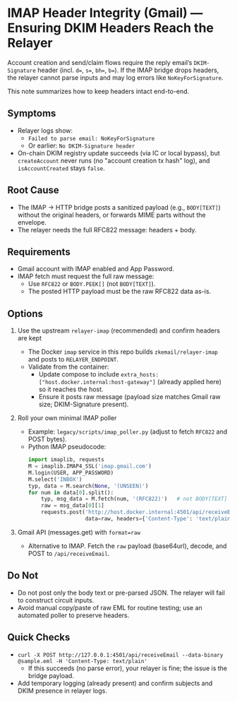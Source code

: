 # IMAP Header Integrity (Gmail) — Ensuring DKIM Headers Reach the Relayer

Account creation and send/claim flows require the reply email’s `DKIM-Signature` header (incl. `d=`, `s=`, `bh=`, `b=`). If the IMAP bridge drops headers, the relayer cannot parse inputs and may log errors like `NoKeyForSignature`.

This note summarizes how to keep headers intact end-to-end.

## Symptoms

- Relayer logs show:
  - `Failed to parse email: NoKeyForSignature`
  - Or earlier: `No DKIM-Signature header`
- On-chain DKIM registry update succeeds (via IC or local bypass), but `createAccount` never runs (no "account creation tx hash" log), and `isAccountCreated` stays `false`.

## Root Cause

- The IMAP → HTTP bridge posts a sanitized payload (e.g., `BODY[TEXT]`) without the original headers, or forwards MIME parts without the envelope.
- The relayer needs the full RFC822 message: headers + body.

## Requirements

- Gmail account with IMAP enabled and App Password.
- IMAP fetch must request the full raw message:
  - Use `RFC822` or `BODY.PEEK[]` (not `BODY[TEXT]`).
  - The posted HTTP payload must be the raw RFC822 data as-is.

## Options

1) Use the upstream `relayer-imap` (recommended) and confirm headers are kept
   - The Docker `imap` service in this repo builds `zkemail/relayer-imap` and posts to `RELAYER_ENDPOINT`.
   - Validate from the container:
     - Update compose to include `extra_hosts: ["host.docker.internal:host-gateway"]` (already applied here) so it reaches the host.
     - Ensure it posts raw message (payload size matches Gmail raw size; DKIM-Signature present).

2) Roll your own minimal IMAP poller
   - Example: `legacy/scripts/imap_poller.py` (adjust to fetch `RFC822` and POST bytes).
   - Python IMAP pseudocode:
     ```python
     import imaplib, requests
     M = imaplib.IMAP4_SSL('imap.gmail.com')
     M.login(USER, APP_PASSWORD)
     M.select('INBOX')
     typ, data = M.search(None, '(UNSEEN)')
     for num in data[0].split():
         typ, msg_data = M.fetch(num, '(RFC822)')   # not BODY[TEXT]
         raw = msg_data[0][1]
         requests.post('http://host.docker.internal:4501/api/receiveEmail',
                       data=raw, headers={'Content-Type': 'text/plain'})
     ```

3) Gmail API (messages.get) with `format=raw`
   - Alternative to IMAP. Fetch the `raw` payload (base64url), decode, and POST to `/api/receiveEmail`.

## Do Not

- Do not post only the body text or pre-parsed JSON. The relayer will fail to construct circuit inputs.
- Avoid manual copy/paste of raw EML for routine testing; use an automated poller to preserve headers.

## Quick Checks

- `curl -X POST http://127.0.0.1:4501/api/receiveEmail --data-binary @sample.eml -H 'Content-Type: text/plain'`
  - If this succeeds (no parse error), your relayer is fine; the issue is the bridge payload.
- Add temporary logging (already present) and confirm subjects and DKIM presence in relayer logs.

